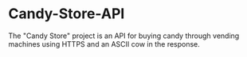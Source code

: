 # Candy-Store-API
The "Candy Store" project is an API for buying candy through vending machines using HTTPS and an ASCII cow in the response.
